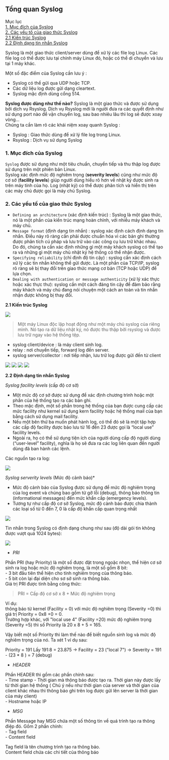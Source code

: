 ## Tổng quan Syslog  
Mục lục  
[1. Mục đích của Syslog](#1)  
[2. Các yếu tố của giao thức Syslog](#2)  
    [2.1 Kiến trúc Syslog](#3)  
    [2.2 Định dạng tin nhắn Syslog](#4)

Syslog là một giao thức client/server dùng để xử lý các file log Linux. Các file log có thể được lưu tại chính máy Linux đó, hoặc có thể di chuyển và lưu tại 1 máy khác. 

Một số đặc điểm của Syslog cần lưu ý : 
- Syslog có thể gửi qua UDP hoặc TCP.  
- Các dữ liệu log được gửi dạng cleartext.  
- Syslog mặc định dùng cổng 514.  

**Syslog được dùng như thế nào?**
Syslog là một giao thức và được sử dụng bởi dịch vụ Rsyslog. Dịch vụ Rsyslog mới là người đưa ra các quyết định như sử dụng port nào để vận chuyển log, sau bao nhiêu lâu thì log sẽ được xoay vòng…  
Chúng ta cần làm rõ các khái niệm xoay quanh Syslog :  
- Syslog : Giao thức dùng để xử lý file log trong Linux.  
- Rsyslog : Dịch vụ sử dụng Syslog

<a name="1"></a>

### 1. Mục đích của Syslog  

`Syslog` được sử dụng như một tiêu chuẩn, chuyển tiếp và thu thập log được sử dụng trên một phiên bản Linux.  
Syslog xác định mức độ nghiêm trọng (**severity levels**) cũng như mức độ cơ sở (**facility levels**) giúp người dùng hiểu rõ hơn về nhật ký được sinh ra trên máy tính của họ. Log (nhật ký) có thể được phân tích và hiển thị trên các máy chủ được gọi là máy chủ Syslog.  
<a name="2"></a>

### 2. Các yếu tố của giao thức Syslog 

- `Defining an architecture` (xác định kiến ​​trúc) : Syslog là một giao thức, nó là một phần của kiến ​​trúc mạng hoàn chỉnh, với nhiều máy khách và máy chủ.  
- `Message format` (định dạng tin nhắn) : syslog xác định cách định dạng tin nhắn. Điều này rõ ràng cần phải được chuẩn hóa vì các bản ghi thường được phân tích cú pháp và lưu trữ vào các công cụ lưu trữ khác nhau. Do đó, chúng ta cần xác định những gì một máy khách syslog có thể tạo ra và những gì một máy chủ nhật ký hệ thống có thể nhận được.  
- `Specifying reliability` (chỉ định độ tin cậy) : syslog cần xác định cách xử lý các tin nhắn không thể gửi được. Là một phần của TCP/IP, syslog rõ ràng sẽ bị thay đổi trên giao thức mạng cơ bản (TCP hoặc UDP) để lựa chọn.  
- `Dealing with authentication or message authenticity` (xử lý xác thực hoặc xác thực thư): syslog cần một cách đáng tin cậy để đảm bảo rằng máy khách và máy chủ đang nói chuyện một cách an toàn và tin nhắn nhận được không bị thay đổi.  

<a name="3"></a>

**2.1 Kiến trúc Syslog**  

<img src="https://i.imgur.com/d9QEqqD.png">  

> Một máy Linux độc lập hoạt động như một máy chủ syslog của riêng mình. Nó tạo ra dữ liệu nhật ký, nó được thu thập bởi rsyslog và được lưu trữ ngay vào hệ thống tệp.  

- syslog client/device : là máy client sinh log.  
- relay : nơi chuyển tiếp, forward log đến server.  
- syslog server/collector : nơi tiếp nhận, lưu trữ log được gửi đến từ client

<img src="https://i.imgur.com/ZcgQNST.png">  

<img src="https://i.imgur.com/evtJeia.png">

<img src="https://i.imgur.com/5qhZYta.png"> 

<img src="https://i.imgur.com/AcNxJ6L.png">
<a name="4"></a>

**2.2 Định dạng tin nhắn Syslog**

*Syslog facility levels* (cấp độ cơ sở) 
- Một mức độ cơ sở được sử dụng để xác định chương trình hoặc một phần của hệ thống tạo ra các bản ghi.  
- Theo mặc định, một số phần trong hệ thống của bạn được cung cấp các mức facility như kernel sử dụng kern facility hoặc hệ thống mail của bạn bằng cách sử dụng mail facility.  
- Nếu một bên thứ ba muốn phát hành log, có thể đó sẽ là một tập hợp các cấp độ facility được bảo lưu từ 16 đến 23 được gọi là “local use” facility levels.  
- Ngoài ra, họ có thể sử dụng tiện ích của người dùng cấp độ người dùng (“user-level” facility), nghĩa là họ sẽ đưa ra các log liên quan đến người dùng đã ban hành các lệnh.  

Các nguồn tạo ra log:  

<img src="https://i.imgur.com/MODl0RR.png">  

*Syslog serverity levels* (Mức độ cảnh báo)*  
- Mức độ cảnh báo của Syslog được sử dụng để mức độ nghiêm trọng của log event và chúng bao gồm từ gỡ lỗi (debug), thông báo thông tin (informational messages) đến mức khẩn cấp (emergency levels).  
- Tương tự như cấp độ cơ sở Syslog, mức độ cảnh báo được chia thành các loại số từ 0 đến 7, 0 là cấp độ khẩn cấp quan trọng nhất

<img src="https://i.imgur.com/NxeXsao.png">  

Tin nhắn trong Syslog có định dạng chung như sau (độ dài gói tin không được vượt quá 1024 bytes):  

<img src="https://i.imgur.com/x58ALKj.png">  

- *PRI*  

Phần PRI (hay Priority) là một số được đặt trong ngoặc nhọn, thể hiện cơ sở sinh ra log hoặc mức độ nghiêm trọng, là một số gồm 8 bit:  
    - 3 bit đầu tiên thể hiện cho tính nghiêm trọng của thông báo.  
    - 5 bit còn lại đại diện cho sơ sở sinh ra thông báo.  
Giá trị PRI được tính bằng công thức:  
> PRI = Cấp độ cơ sở x 8 + Mức độ nghiêm trọng  

Ví dụ:  
thông báo từ kernel (Facility = 0) với mức độ nghiêm trọng (Severity =0) thì giá trị Priority = 0x8 +0 = 0.   
Trường hợp khác, với "local use 4" (Facility =20) mức độ nghiêm trọng (Severity =5) thì số Priority là 20 x 8 + 5 = 165.  

Vậy biết một số Priority thì làm thế nào để biết nguồn sinh log và mức độ nghiêm trọng của nó. Ta xét 1 ví dụ sau:
 
Priority = 191 Lấy 191:8 = 23.875 -> Facility = 23 ("local 7") -> Severity = 191 - (23 * 8 ) = 7 (debug)  

- *HEADER*  

Phần HEADER thì gồm các phần chính sau:  
    - Time stamp - Thời gian mà thông báo được tạo ra. Thời gian này được lấy từ thời gian hệ thống ( Chú ý nếu như thời gian của server và thời gian của client khác nhau thì thông báo ghi trên log được gửi lên server là thời gian của máy client)  
    - Hostname hoặc IP
- *MSG*  

Phần Message hay MSG chứa một số thông tin về quá trình tạo ra thông điệp đó. Gồm 2 phần chính:  
    - Tag field  
    - Content field  

Tag field là tên chương trình tạo ra thông báo.  
Content field chứa các chi tiết của thông báo

